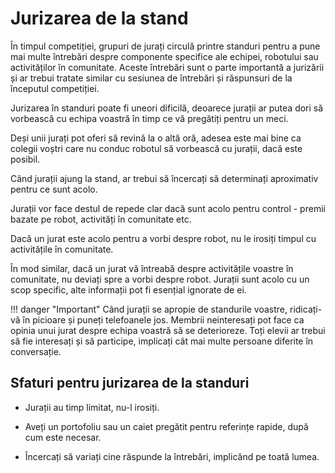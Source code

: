 # **Jurizarea de la stand**

În timpul competiției, grupuri de jurați circulă printre standuri pentru a pune mai multe întrebări despre componente specifice ale echipei, robotului sau activităților în comunitate. Aceste întrebări sunt o parte importantă a jurizării și ar trebui tratate similar cu sesiunea de întrebări și răspunsuri de la începutul competiției.

Jurizarea în standuri poate fi uneori dificilă, deoarece jurații ar putea dori să vorbească cu echipa voastră în timp ce vă pregătiți pentru un meci.  

Deși unii jurați pot oferi să revină la o altă oră, adesea este mai bine ca colegii voștri care nu conduc robotul să vorbească cu jurații, dacă este posibil. 

Când jurații ajung la stand, ar trebui să încercați să determinați aproximativ pentru ce sunt acolo.

Jurații vor face destul de repede clar dacă sunt acolo pentru control - premii bazate pe robot, activități în comunitate etc.  

Dacă un jurat este acolo pentru a vorbi despre robot, nu le irosiți timpul cu activitățile în comunitate.  

În mod similar, dacă un jurat vă întreabă despre activitățile voastre în comunitate, nu deviați spre a vorbi despre robot. Jurații sunt acolo cu un scop specific, alte informații pot fi esențial ignorate de ei.

!!! danger "Important"
    Când jurații se apropie de standurile voastre, ridicați-vă în picioare și puneți telefoanele jos. Membrii neinteresați pot face ca opinia unui jurat despre echipa voastră să se deterioreze. Toți elevii ar trebui să fie interesați și să participe, implicați cât mai multe persoane diferite în conversație.

## **Sfaturi pentru jurizarea de la standuri**

- Jurații au timp limitat, nu-l irosiți.

- Aveți un portofoliu sau un caiet pregătit pentru referințe rapide, după cum este necesar.

- Încercați să variați cine răspunde la întrebări, implicând pe toată lumea.